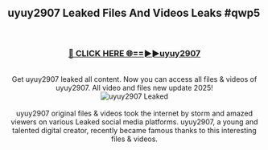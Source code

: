 ## uyuy2907 Leaked Files And Videos Leaks #qwp5
<br>
<div align="center">
<h3><a href="https://watchclip.my.id/uyuy2907" rel="nofollow">🔴 CLICK HERE 🌐==►►uyuy2907</a></h3>
<br>
Get uyuy2907 leaked all content. Now you can access all files & videos of uyuy2907. All video and files new update 2025!
<br>
<a href="https://watchclip.my.id/uyuy2907" rel="nofollow" data-target="animated-image.originalLink"><img src="https://i.ibb.co.com/WyWwxjT/player-gif2.gif" alt="uyuy2907 Leaked" style="max-width: 100%; display: inline-block;" data-target="animated-image.originalImage"></a>
<br><br>
uyuy2907 original files & videos took the internet by storm and amazed viewers on various Leaked social media platforms. uyuy2907, a young and talented digital creator, recently became famous thanks to this interesting files & videos.
</div>
<br>
